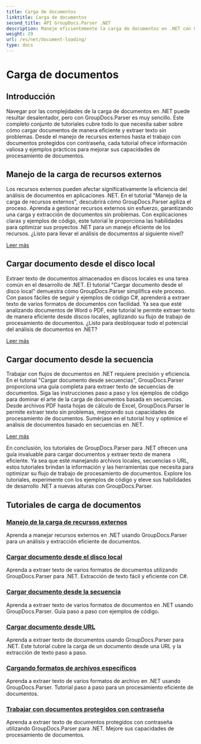```yaml
---
title: Carga de documentos
linktitle: Carga de documentos
second_title: API GroupDocs.Parser .NET
description: Maneje eficientemente la carga de documentos en .NET con GroupDocs.Parser. Aprenda a extraer texto de discos locales, transmisiones, URL y más.
weight: 29
url: /es/net/document-loading/
type: docs
---
```

# Carga de documentos

## Introducción

Navegar por las complejidades de la carga de documentos en .NET puede resultar desalentador, pero con GroupDocs.Parser es muy sencillo. Este completo conjunto de tutoriales cubre todo lo que necesita saber sobre cómo cargar documentos de manera eficiente y extraer texto sin problemas. Desde el manejo de recursos externos hasta el trabajo con documentos protegidos con contraseña, cada tutorial ofrece información valiosa y ejemplos prácticos para mejorar sus capacidades de procesamiento de documentos.

## Manejo de la carga de recursos externos

Los recursos externos pueden afectar significativamente la eficiencia del análisis de documentos en aplicaciones .NET. En el tutorial "Manejo de la carga de recursos externos", descubrirá cómo GroupDocs.Parser agiliza el proceso. Aprenda a gestionar recursos externos sin esfuerzo, garantizando una carga y extracción de documentos sin problemas. Con explicaciones claras y ejemplos de código, este tutorial le proporciona las habilidades para optimizar sus proyectos .NET para un manejo eficiente de los recursos. ¿Listo para llevar el análisis de documentos al siguiente nivel?

[Leer más](./handling-loading-of-external-resources/)

## Cargar documento desde el disco local

Extraer texto de documentos almacenados en discos locales es una tarea común en el desarrollo de .NET. El tutorial "Cargar documento desde el disco local" demuestra cómo GroupDocs.Parser simplifica este proceso. Con pasos fáciles de seguir y ejemplos de código C#, aprenderá a extraer texto de varios formatos de documentos con facilidad. Ya sea que esté analizando documentos de Word o PDF, este tutorial le permite extraer texto de manera eficiente desde discos locales, agilizando su flujo de trabajo de procesamiento de documentos. ¿Listo para desbloquear todo el potencial del análisis de documentos en .NET?

[Leer más](./load-document-from-local-disk/)

## Cargar documento desde la secuencia

Trabajar con flujos de documentos en .NET requiere precisión y eficiencia. En el tutorial "Cargar documento desde secuencias", GroupDocs.Parser proporciona una guía completa para extraer texto de secuencias de documentos. Siga las instrucciones paso a paso y los ejemplos de código para dominar el arte de la carga de documentos basada en secuencias. Desde archivos PDF hasta hojas de cálculo de Excel, GroupDocs.Parser le permite extraer texto sin problemas, mejorando sus capacidades de procesamiento de documentos. Sumérjase en el tutorial hoy y optimice el análisis de documentos basado en secuencias en .NET.

[Leer más](./load-document-from-stream/)

En conclusión, los tutoriales de GroupDocs.Parser para .NET ofrecen una guía invaluable para cargar documentos y extraer texto de manera eficiente. Ya sea que esté manejando archivos locales, secuencias o URL, estos tutoriales brindan la información y las herramientas que necesita para optimizar su flujo de trabajo de procesamiento de documentos. Explore los tutoriales, experimente con los ejemplos de código y eleve sus habilidades de desarrollo .NET a nuevas alturas con GroupDocs.Parser.

## Tutoriales de carga de documentos
### [Manejo de la carga de recursos externos](./handling-loading-of-external-resources/)
Aprenda a manejar recursos externos en .NET usando GroupDocs.Parser para un análisis y extracción eficiente de documentos.
### [Cargar documento desde el disco local](./load-document-from-local-disk/)
Aprenda a extraer texto de varios formatos de documentos utilizando GroupDocs.Parser para .NET. Extracción de texto fácil y eficiente con C#.
### [Cargar documento desde la secuencia](./load-document-from-stream/)
Aprenda a extraer texto de varios formatos de documentos en .NET usando GroupDocs.Parser. Guía paso a paso con ejemplos de código.
### [Cargar documento desde URL](./load-document-from-url/)
Aprenda a extraer texto de documentos usando GroupDocs.Parser para .NET. Este tutorial cubre la carga de un documento desde una URL y la extracción de texto paso a paso.
### [Cargando formatos de archivos específicos](./loading-specific-file-formats/)
Aprenda a extraer texto de varios formatos de archivo en .NET usando GroupDocs.Parser. Tutorial paso a paso para un procesamiento eficiente de documentos.
### [Trabajar con documentos protegidos con contraseña](./working-with-password-protected-documents/)
Aprenda a extraer texto de documentos protegidos con contraseña utilizando GroupDocs.Parser para .NET. Mejore sus capacidades de procesamiento de documentos.